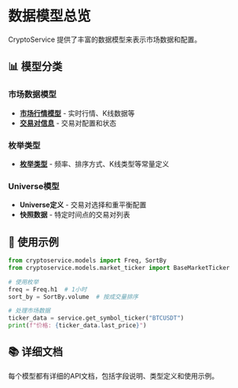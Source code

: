 # 数据模型总览

CryptoService 提供了丰富的数据模型来表示市场数据和配置。

## 📊 模型分类

### 市场数据模型
- **[市场行情模型](market_ticker.md)** - 实时行情、K线数据等
- **[交易对信息](market_ticker.md#交易对模型)** - 交易对配置和状态

### 枚举类型
- **[枚举类型](enums.md)** - 频率、排序方式、K线类型等常量定义

### Universe模型
- **Universe定义** - 交易对选择和重平衡配置
- **快照数据** - 特定时间点的交易对列表

## 🔧 使用示例

```python
from cryptoservice.models import Freq, SortBy
from cryptoservice.models.market_ticker import BaseMarketTicker

# 使用枚举
freq = Freq.h1  # 1小时
sort_by = SortBy.volume  # 按成交量排序

# 处理市场数据
ticker_data = service.get_symbol_ticker("BTCUSDT")
print(f"价格: {ticker_data.last_price}")
```

## 📚 详细文档

每个模型都有详细的API文档，包括字段说明、类型定义和使用示例。
